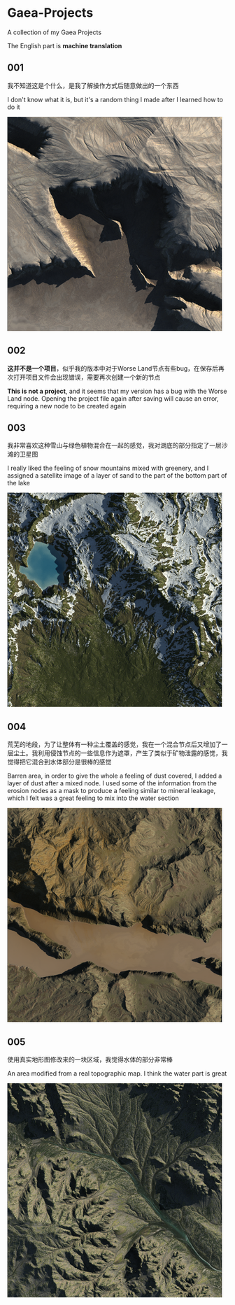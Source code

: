 # Gaea-Projects
A collection of my Gaea Projects

The English part is **machine translation**

## 001

我不知道这是个什么，是我了解操作方式后随意做出的一个东西

I don't know what it is, but it's a random thing I made after I learned how to do it

![Snipaste_2022-07-12_03-38-36](README/Snipaste_2022-07-12_03-38-36.png)

## 002

**这并不是一个项目**，似乎我的版本中对于Worse Land节点有些bug，在保存后再次打开项目文件会出现错误，需要再次创建一个新的节点

**This is not a project**, and it seems that my version has a bug with the Worse Land node. Opening the project file again after saving will cause an error, requiring a new node to be created again

## 003

我非常喜欢这种雪山与绿色植物混合在一起的感觉，我对湖底的部分指定了一层沙滩的卫星图

I really liked the feeling of snow mountains mixed with greenery, and I assigned a satellite image of a layer of sand to the part of the bottom part of the lake

![Snipaste_2022-07-12_03-37-39](README/Snipaste_2022-07-12_03-37-39.png)

## 004

荒芜的地段，为了让整体有一种尘土覆盖的感觉，我在一个混合节点后又增加了一层尘土。我利用侵蚀节点的一些信息作为遮罩，产生了类似于矿物泄露的感觉，我觉得把它混合到水体部分是很棒的感觉

Barren area, in order to give the whole a feeling of dust covered, I added a layer of dust after a mixed node. I used some of the information from the erosion nodes as a mask to produce a feeling similar to mineral leakage, which I felt was a great feeling to mix into the water section

![Snipaste_2022-07-12_03-40-55](README/Snipaste_2022-07-12_03-40-55.png)

## 005

使用真实地形图修改来的一块区域，我觉得水体的部分非常棒

An area modified from a real topographic map. I think the water part is great

![Snipaste_2022-07-12_05-17-28](README/Snipaste_2022-07-12_05-17-28.png)
